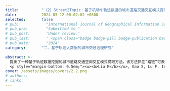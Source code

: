 ```yaml
---
title:          "（2）Street2Topic：基于机动车轨迹数据的城市道路交通交互模式提取"
date:           2024-05-12 00:02:02 +0800
selected:       false
# pub:            "International Journal of Geographical Information Science (IJGIS)"
# pub_pre:        "Submitted to "
# pub_post:       'Under review.'
# pub_last:       ' <span class="badge badge-pill badge-publication badge-success">Spotlight</span>'
# pub_date:       "2024"
category:       "二、基于轨迹大数据的城市交通治理研究"

abstract: >-
  提出了一种基于轨迹数据挖掘的城市道路交通空间交互模式提取方法。该方法抓住“路链”可表达出行者寻路过程中的空间认知特性，将出行路径类比为文本文档、路链类比为词，利用自然语言处理领域的主题模型LDA从大规模浮动车轨迹数据中提取道路交通空间交互模式，可帮助交通管理者把握和理解城市群体出行模式及交通时空影响格局。<a href='https://mp.weixin.qq.com/s/-OaerajZqJo_u2mAg92GCg' target='_blank'>[详细介绍]</a>
  <p style="margin-bottom: 0.5em;"><u><b>Liu K</b></u>, Gao S, Lu F. Identifying spatial interaction patterns of vehicle movements on urban road networks by topic modelling[J]. Computers, Environment and Urban Systems, 2019, 74: 50-61.（中科院一区SCI）<a href='https://doi.org/10.1016/j.compenvurbsys.2018.12.001' target='_blank'>[paper]</a></p>
cover: /assets/images/covers/2.2.png
# authors:
# links:
---
```

